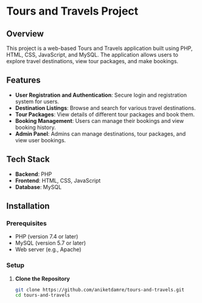 # Tours and Travels Project

## Overview

This project is a web-based Tours and Travels application built using PHP, HTML, CSS, JavaScript, and MySQL. The application allows users to explore travel destinations, view tour packages, and make bookings. 

## Features

- **User Registration and Authentication**: Secure login and registration system for users.
- **Destination Listings**: Browse and search for various travel destinations.
- **Tour Packages**: View details of different tour packages and book them.
- **Booking Management**: Users can manage their bookings and view booking history.
- **Admin Panel**: Admins can manage destinations, tour packages, and view user bookings.

## Tech Stack

- **Backend**: PHP
- **Frontend**: HTML, CSS, JavaScript
- **Database**: MySQL

## Installation

### Prerequisites

- PHP (version 7.4 or later)
- MySQL (version 5.7 or later)
- Web server (e.g., Apache)

### Setup

1. **Clone the Repository**

   ```bash
   git clone https://github.com/aniketdamre/tours-and-travels.git
   cd tours-and-travels
